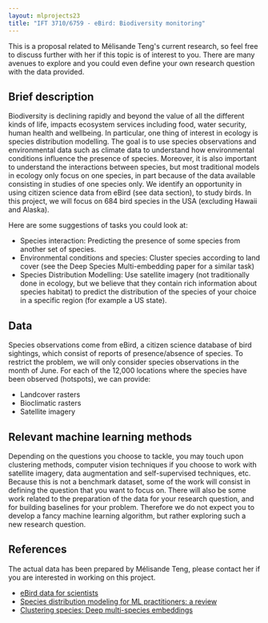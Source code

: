 ```yaml
---
layout: mlprojects23
title: "IFT 3710/6759 - eBird: Biodiversity monitoring"
---
```


This is a proposal related to Mélisande Teng's current research, so feel free to discuss further with her if this topic is of interest to you. There are many avenues to explore and you could even define your own research question with the data provided.

## Brief description 

Biodiversity is declining rapidly and beyond the value of all the different kinds of life, impacts ecosystem services including food, water security, human health and wellbeing.  In particular, one thing of interest in ecology is species distribution modelling. The goal is to use species observations and environmental data such as climate data to understand how environmental conditions influence the presence of species. Moreover, it is also important to understand the interactions between species, but most traditional models in ecology only focus on one species, in part because of the data available consisting in studies of one species only. We identify an opportunity in using citizen science data from eBird (see data section), to study birds. In this project, we will focus on 684 bird species in the USA (excluding Hawaii and Alaska). 

Here are some suggestions of tasks you could look at: 
* Species interaction: Predicting the presence of some species from another set of species. 
* Environmental conditions and species: Cluster species according to land cover (see the Deep Species Multi-embedding paper for a similar task)
* Species Distribution Modelling: Use satellite imagery (not traditionally done in ecology, but we believe that they contain rich information about species habitat) to predict the distribution of the species of your choice in a specific region (for example a US state). 

## Data

Species observations come from eBird, a citizen science database of bird sightings, which consist of reports of presence/absence of species. To restrict the problem, we will only consider species observations in the month of June. For each of the 12,000 locations where the species have been observed (hotspots), we can provide: 

* Landcover rasters
* Bioclimatic rasters
* Satellite imagery 

## Relevant machine learning methods

Depending on the questions you choose to tackle, you may touch upon clustering methods, computer vision techniques if you choose to work with satellite imagery, data augmentation and self-supervised techniques, etc. Because this is not a benchmark dataset, some of the work will consist in defining the question that you want to focus on. There will also be some work related to the preparation of the data for your research question, and for building baselines for your problem. Therefore we do not expect you to develop a fancy machine learning algorithm, but rather exploring such a new research question.

## References

The actual data has been prepared by Mélisande Teng, please contact her if you are interested in working on this project. 

* [eBird data for scientists](https://ebird.org/science)
* [Species distribution modeling for ML practitioners: a review](https://dl.acm.org/doi/pdf/10.1145/3460112.3471966)
* [Clustering species: Deep multi-species embeddings](https://arxiv.org/pdf/1609.09353.pdf)
